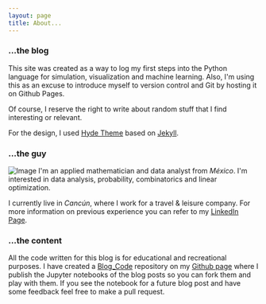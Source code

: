 ```yaml
---
layout: page
title: About...
---
```


### ...the blog
This site was created as a way to log my first steps into the Python language for simulation, visualization and machine learning. Also, I'm using this as an excuse to introduce myself to version control and Git by hosting it on Github Pages.

Of course, I reserve the right to write about random stuff that I find interesting or relevant.

For the design, I used [Hyde Theme](http://mdo.github.io/hyde) based on [Jekyll](http://jekyllrb.com).

### ...the guy
![Image](../public/port.jpg?raw=true)
I'm an applied mathematician and data analyst from *México*. I'm interested in data analysis, probability, combinatorics and linear optimization. 

I currently live in *Cancún*, where I work for a travel & leisure company. For more information on previous experience you can refer to my [LinkedIn Page](https://www.linkedin.com/in/isimonin).

### ...the content
All the code written for this blog is for educational and recreational purposes. I have created a [Blog_Code](https://github.com/eardil/Blog_Code) repository on my [Github page](https://github.com/eardil) where I publish the Jupyter notebooks of the blog posts so you can fork them and play with them. If you see the notebook for a future blog post and have some feedback feel free to make a pull request.